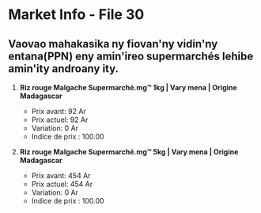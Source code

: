 # Market Info - File 30

## Vaovao mahakasika ny fiovan'ny vidin'ny entana(PPN) eny amin'ireo supermarchés lehibe amin'ity androany ity.

1. **Riz rouge Malgache Supermarché.mg™ 1kg | Vary mena | Origine Madagascar**
   - Prix avant: 92 Ar
   - Prix actuel: 92 Ar
   - Variation: 0 Ar
   - Indice de prix : 100.00

2. **Riz rouge Malgache Supermarché.mg™ 5kg | Vary mena | Origine Madagascar**
   - Prix avant: 454 Ar
   - Prix actuel: 454 Ar
   - Variation: 0 Ar
   - Indice de prix : 100.00

